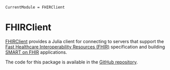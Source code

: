 ```@meta
CurrentModule = FHIRClient
```

# FHIRClient

[FHIRClient](https://github.com/JuliaHealth/FHIRClient.jl)
provides a Julia client for connecting to servers that support the
[Fast Healthcare Interoperability Resources (FHIR)](https://hl7.org/fhir/)
specification and building
[SMART on FHIR](https://docs.smarthealthit.org/)
applications.

The code for this package is available in the [GitHub repository](https://github.com/JuliaHealth/FHIRClient.jl).
